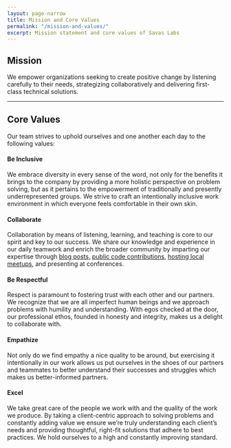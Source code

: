 ```yaml
---
layout: page-narrow
title: Mission and Core Values
permalink: "/mission-and-values/"
excerpt: Mission statement and core values of Savas Labs
---
```


## Mission

We empower organizations seeking to create positive change by listening
carefully to their needs, strategizing collaboratively and delivering
first-class technical solutions.

---

## Core Values

Our team strives to uphold ourselves and one another each day to the following values:

#### Be Inclusive

We embrace diversity in every sense of the word, not only for the benefits it
brings to the company by providing a more holistic perspective on problem solving,
but as it pertains to the empowerment of traditionally and presently
underrepresented groups. We strive to craft an intentionally inclusive work
environment in which everyone feels comfortable in their own skin.

#### Collaborate

Collaboration by means of listening, learning, and teaching is core to our
spirit and key to our success. We share our knowledge and experience in our
daily teamwork and enrich the broader community by imparting our expertise
through [blog posts](/blog/), [public code contributions](https://www.drupal.org/savas),
[hosting local meetups](http://www.meetup.com/triDUG/), and presenting at
conferences.

#### Be Respectful

Respect is paramount to fostering trust with each other and our partners. We
recognize that we are all imperfect human beings and we approach problems with
humility and understanding. With egos checked at the door, our professional
ethos, founded in honesty and integrity, makes us a delight to collaborate with.

#### Empathize

Not only do we find empathy a nice quality to be around, but exercising it intentionally in our work allows us put ourselves in the shoes of our partners and teammates to better understand their successes and struggles which makes us better-informed partners.

#### Excel

We take great care of the people we work with and the quality of the work we produce. By taking a
client-centric approach to solving problems and constantly adding value we
ensure we’re truly understanding each client’s needs and providing thoughtful,
right-fit solutions that adhere to best practices. We hold ourselves to a high
and constantly improving standard.
